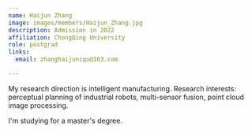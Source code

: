 ```yaml
---
name: Haijun Zhang
image: images/members/Haijun_Zhang.jpg
description: Admission in 2022
affiliation: ChongQing University 
role: postgrad
links:
  email: zhanghaijuncqu@163.com

---
```


My research direction is intelligent manufacturing. Research interests: perceptual planning of industrial robots, multi-sensor fusion, point cloud image processing.

I'm studying for a master's degree.
